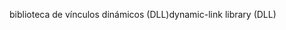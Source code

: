 <span data-ttu-id="ab85f-101">biblioteca de vínculos dinámicos (DLL)</span><span class="sxs-lookup"><span data-stu-id="ab85f-101">dynamic-link library (DLL)</span></span>